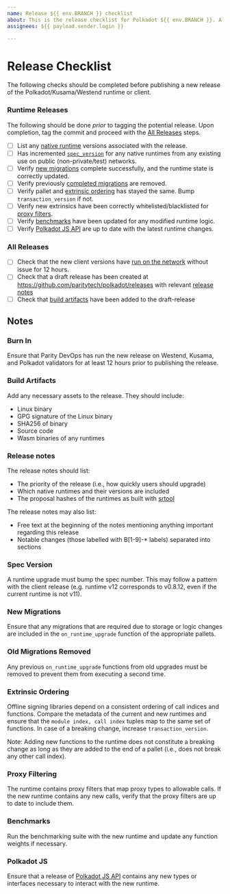 ```yaml
---
name: Release ${{ env.BRANCH }} checklist
about: This is the release checklist for Polkadot ${{ env.BRANCH }}. All items *must* be completed before releasing this version.
assignees: ${{ payload.sender.login }}

---
```


# Release Checklist

The following checks should be completed before publishing a new release of the
Polkadot/Kusama/Westend runtime or client.

### Runtime Releases

The following should be done *prior* to tagging the potential release. Upon
completion, tag the commit and proceed with the [All Releases](#all-releases) steps.

- [ ] List any [native runtime](#native-runtimes) versions associated with the release.
- [ ] Has incremented  [`spec_version`](#spec-version) for any native runtimes from any existing use on public (non-private/test) networks.
- [ ] Verify [new migrations](#new-migrations) complete successfully, and the runtime state is
  correctly updated.
- [ ] Verify previously [completed migrations](#old-migrations-removed) are removed.
- [ ] Verify pallet and [extrinsic ordering](#extrinsic-ordering) has stayed the same. Bump
  `transaction_version` if not.
- [ ] Verify new extrinsics have been correctly whitelisted/blacklisted for
  [proxy filters](#proxy-filtering).
- [ ] Verify [benchmarks](#benchmarks) have been updated for any modified runtime logic.
- [ ] Verify [Polkadot JS API](#polkadot-js) are up to date with the latest runtime changes.

### All Releases

- [ ] Check that the new client versions have [run on the network](#burn-in) without issue for 12
  hours.
- [ ] Check that a draft release has been created at https://github.com/paritytech/polkadot/releases with relevant [release notes](#release-notes)
- [ ] Check that [build artifacts](#build-artifacts) have been added to the draft-release

## Notes

### Burn In

Ensure that Parity DevOps has run the new release on Westend, Kusama, and Polkadot validators for
at least 12 hours prior to publishing the release.

### Build Artifacts

Add any necessary assets to the release. They should include:

- Linux binary
- GPG signature of the Linux binary
- SHA256 of binary
- Source code
- Wasm binaries of any runtimes

### Release notes

The release notes should list:

- The priority of the release (i.e., how quickly users should upgrade)
- Which native runtimes and their versions are included
- The proposal hashes of the runtimes as built with [srtool](https://gitlab.com/chevdor/srtool)

The release notes may also list:

- Free text at the beginning of the notes mentioning anything important regarding this release
- Notable changes (those labelled with B[1-9]-* labels) separated into sections

### Spec Version

A runtime upgrade must bump the spec number. This may follow a pattern with the client release
(e.g. runtime v12 corresponds to v0.8.12, even if the current runtime is not v11).

### New Migrations

Ensure that any migrations that are required due to storage or logic changes are included in the
`on_runtime_upgrade` function of the appropriate pallets.

### Old Migrations Removed

Any previous `on_runtime_upgrade` functions from old upgrades must be removed to prevent them from
executing a second time.

### Extrinsic Ordering

Offline signing libraries depend on a consistent ordering of call indices and functions. Compare
the metadata of the current and new runtimes and ensure that the `module index, call index` tuples
map to the same set of functions. In case of a breaking change, increase `transaction_version`.

Note: Adding new functions to the runtime does not constitute a breaking change as long as they are
added to the end of a pallet (i.e., does not break any other call index).

### Proxy Filtering

The runtime contains proxy filters that map proxy types to allowable calls. If the new runtime
contains any new calls, verify that the proxy filters are up to date to include them.

### Benchmarks

Run the benchmarking suite with the new runtime and update any function weights if necessary.

### Polkadot JS

Ensure that a release of [Polkadot JS API]() contains any new types or interfaces necessary to
interact with the new runtime.
